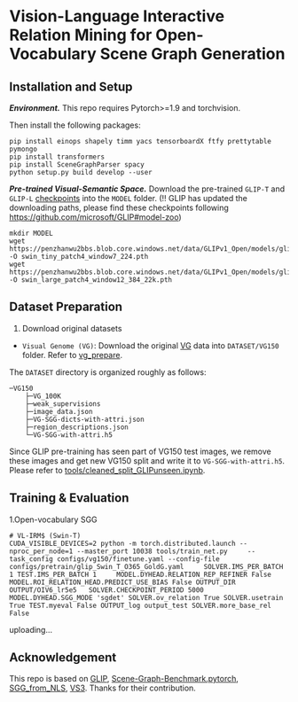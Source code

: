 # Vision-Language Interactive Relation Mining for Open-Vocabulary Scene Graph Generation

## Installation and Setup

***Environment.***
This repo requires Pytorch>=1.9 and torchvision.

Then install the following packages:
```
pip install einops shapely timm yacs tensorboardX ftfy prettytable pymongo 
pip install transformers 
pip install SceneGraphParser spacy 
python setup.py build develop --user
```

***Pre-trained Visual-Semantic Space.*** Download the pre-trained `GLIP-T` and `GLIP-L` [checkpoints](https://github.com/microsoft/GLIP#model-zoo) into the ``MODEL`` folder. 
(!! GLIP has updated the downloading paths, please find these checkpoints following https://github.com/microsoft/GLIP#model-zoo)
```
mkdir MODEL
wget https://penzhanwu2bbs.blob.core.windows.net/data/GLIPv1_Open/models/glip_tiny_model_o365_goldg_cc_sbu.pth -O swin_tiny_patch4_window7_224.pth
wget https://penzhanwu2bbs.blob.core.windows.net/data/GLIPv1_Open/models/glip_large_model.pth -O swin_large_patch4_window12_384_22k.pth
```

## Dataset Preparation

1. Download original datasets
* ``Visual Genome (VG)``: Download the original [VG](https://visualgenome.org/) data into ``DATASET/VG150`` folder. Refer to [vg_prepare](https://github.com/KaihuaTang/Scene-Graph-Benchmark.pytorch/blob/master/DATASET.md).

The `DATASET` directory is organized roughly as follows:
```
─VG150
    ├─VG_100K
    ├─weak_supervisions
    ├─image_data.json
    ├─VG-SGG-dicts-with-attri.json
    ├─region_descriptions.json
    └─VG-SGG-with-attri.h5 
```

Since GLIP pre-training has seen part of VG150 test images, we remove these images and get new VG150 split and write it to `VG-SGG-with-attri.h5`. 
Please refer to [tools/cleaned_split_GLIPunseen.ipynb](tools/cleaned_split_GLIPunseen.ipynb).


## Training & Evaluation

1.Open-vocabulary SGG

```
# VL-IRM$ (Swin-T) 
CUDA_VISIBLE_DEVICES=2 python -m torch.distributed.launch --nproc_per_node=1 --master_port 10038 tools/train_net.py     --task_config configs/vg150/finetune.yaml --config-file configs/pretrain/glip_Swin_T_O365_GoldG.yaml     SOLVER.IMS_PER_BATCH 1 TEST.IMS_PER_BATCH 1     MODEL.DYHEAD.RELATION_REP_REFINER False MODEL.ROI_RELATION_HEAD.PREDICT_USE_BIAS False OUTPUT_DIR OUTPUT/OIV6_lr5e5   SOLVER.CHECKPOINT_PERIOD 5000 MODEL.DYHEAD.SGG_MODE 'sgdet' SOLVER.ov_relation True SOLVER.usetrain True TEST.myeval False OUTPUT_log output_test SOLVER.more_base_rel False
```

uploading...


## Acknowledgement
This repo is based on [GLIP](https://github.com/microsoft/GLIP), [Scene-Graph-Benchmark.pytorch](https://github.com/KaihuaTang/Scene-Graph-Benchmark.pytorch), [SGG_from_NLS](https://github.com/YiwuZhong/SGG_from_NLS), [VS3](https://github.com/zyong812/VS3_CVPR23). Thanks for their contribution.
